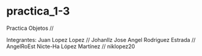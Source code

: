 # practica_1-3
Practica Objetos //

Integrantes: Juan Lopez Lopez // Johanllz Jose Angel Rodriguez Estrada // AngelRoEst Nicte-Ha López Martínez // niklopez20
